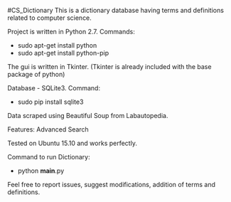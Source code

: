 #CS_Dictionary
This is a dictionary database having terms and definitions related to computer science.

Project is written in Python 2.7.
Commands:
- sudo apt-get install python
- sudo apt-get install python-pip

The gui is written in Tkinter.
(Tkinter is already included with the base package of python)

Database - SQLite3.
Command: 
- sudo pip install sqlite3

Data scraped using Beautiful Soup from Labautopedia.

Features:
Advanced Search

Tested on Ubuntu 15.10 and works perfectly.

Command to run Dictionary: 
- python __main__.py

Feel free to report issues, suggest modifications, addition of terms and definitions.
